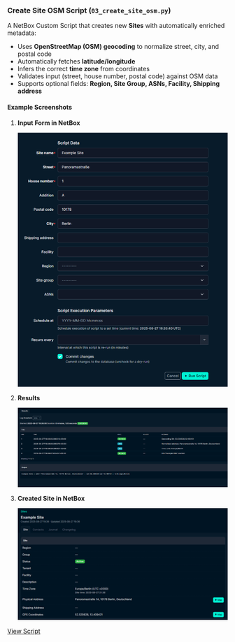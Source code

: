 ### **Create Site OSM Script (`03_create_site_osm.py`)**

A NetBox Custom Script that creates new **Sites** with automatically enriched metadata:

- Uses **OpenStreetMap (OSM) geocoding** to normalize street, city, and postal code
- Automatically fetches **latitude/longitude**
- Infers the correct **time zone** from coordinates
- Validates input (street, house number, postal code) against OSM data
- Supports optional fields: **Region, Site Group, ASNs, Facility, Shipping address**

#### Example Screenshots

1. **Input Form in NetBox**

   ![Input Form](images/create_site_osm_1.png)

2. **Results**

   ![Results](images/create_site_osm_2.png)

3. **Created Site in NetBox**

   ![Created Site](images/create_site_osm_3.png)

[View Script](../scripts/03_create_site_osm.py)
